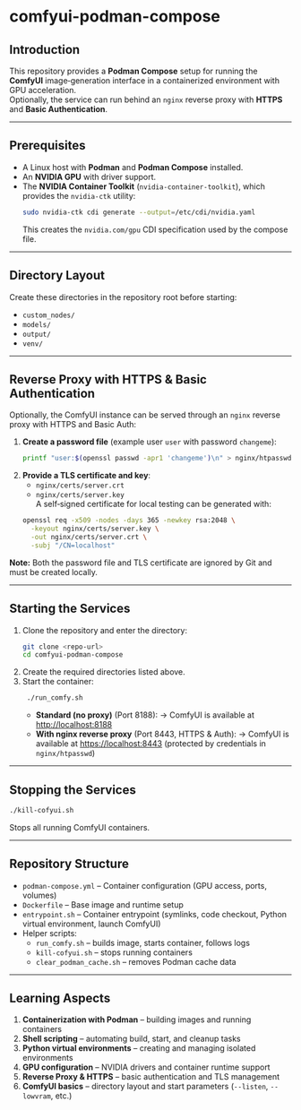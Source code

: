 # comfyui-podman-compose

## Introduction

This repository provides a **Podman Compose** setup for running the **ComfyUI** image‑generation interface in a containerized environment with GPU acceleration.  
Optionally, the service can run behind an `nginx` reverse proxy with **HTTPS** and **Basic Authentication**.

---

## Prerequisites

- A Linux host with **Podman** and **Podman Compose** installed.  
- An **NVIDIA GPU** with driver support.  
- The **NVIDIA Container Toolkit** (`nvidia-container-toolkit`), which provides the `nvidia-ctk` utility:  
  ```bash
  sudo nvidia-ctk cdi generate --output=/etc/cdi/nvidia.yaml
  ```
  This creates the `nvidia.com/gpu` CDI specification used by the compose file.

---

## Directory Layout

Create these directories in the repository root before starting:
- `custom_nodes/`
- `models/`
- `output/`
- `venv/`

---

## Reverse Proxy with HTTPS & Basic Authentication

Optionally, the ComfyUI instance can be served through an `nginx` reverse proxy with HTTPS and Basic Auth:

1. **Create a password file** (example user `user` with password `changeme`):
   ```bash
   printf "user:$(openssl passwd -apr1 'changeme')\n" > nginx/htpasswd
   ```
2. **Provide a TLS certificate and key**:  
   - `nginx/certs/server.crt`  
   - `nginx/certs/server.key`  
   A self‑signed certificate for local testing can be generated with:
   ```bash
   openssl req -x509 -nodes -days 365 -newkey rsa:2048 \
     -keyout nginx/certs/server.key \
     -out nginx/certs/server.crt \
     -subj "/CN=localhost"
   ```

**Note:** Both the password file and TLS certificate are ignored by Git and must be created locally.

---

## Starting the Services

1. Clone the repository and enter the directory:
   ```bash
   git clone <repo-url>
   cd comfyui-podman-compose
   ```
2. Create the required directories listed above.
3. Start the container:
    ```bash
     ./run_comfy.sh
     ```
   - **Standard (no proxy)** (Port 8188):
     → ComfyUI is available at <http://localhost:8188>  
   - **With nginx reverse proxy** (Port 8443, HTTPS & Auth):
     → ComfyUI is available at <https://localhost:8443> (protected by credentials in `nginx/htpasswd`)

---

## Stopping the Services

```bash
./kill-cofyui.sh
```
Stops all running ComfyUI containers.

---

## Repository Structure

- `podman-compose.yml` – Container configuration (GPU access, ports, volumes)
- `Dockerfile` – Base image and runtime setup
- `entrypoint.sh` – Container entrypoint (symlinks, code checkout, Python virtual environment, launch ComfyUI)
- Helper scripts:
  - `run_comfy.sh` – builds image, starts container, follows logs
  - `kill-cofyui.sh` – stops running containers
  - `clear_podman_cache.sh` – removes Podman cache data

---

## Learning Aspects

1. **Containerization with Podman** – building images and running containers  
2. **Shell scripting** – automating build, start, and cleanup tasks  
3. **Python virtual environments** – creating and managing isolated environments  
4. **GPU configuration** – NVIDIA drivers and container runtime support  
5. **Reverse Proxy & HTTPS** – basic authentication and TLS management  
6. **ComfyUI basics** – directory layout and start parameters (`--listen`, `--lowvram`, etc.)
